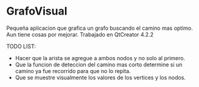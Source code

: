 # GrafoVisual
Pequeña aplicacion que grafica un grafo buscando el camino mas optimo. Aun tiene cosas por mejorar.
Trabajado en QtCreator 4.2.2

TODO LIST:
 - Hacer que la arista se agregue a ambos nodos y no solo al primero.
 - Que la funcion de deteccion del camino mas corto determine si un camino ya fue recorrido para que no lo repita.
 - Que se muestre visualmente los valores de los vertices y los nodos.
